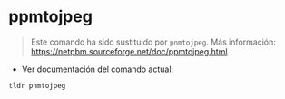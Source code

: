 # ppmtojpeg

> Este comando ha sido sustituido por `pnmtojpeg`.
> Más información: <https://netpbm.sourceforge.net/doc/ppmtojpeg.html>.

- Ver documentación del comando actual:

`tldr pnmtojpeg`
